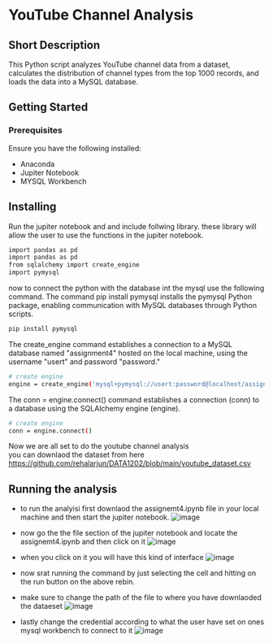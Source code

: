 # YouTube Channel Analysis

## Short Description

This Python script analyzes YouTube channel data from a dataset, calculates the distribution of channel types from the top 1000 records, and loads the data into a MySQL database.

## Getting Started

### Prerequisites

Ensure you have the following installed:

- Anaconda
- Jupiter Notebook    
- MYSQL Workbench

## Installing

Run the jupiter notebook and and include follwing library. these library will allow the user to use the functions in the jupiter notebook.
```bash
import pandas as pd
import pandas as pd
from sqlalchemy import create_engine
import pymysql
```

now to connect the python with the database int the mysql use the following command. 
The command pip install pymysql installs the pymysql Python package, enabling communication with MySQL databases through Python scripts.
```bash
pip install pymysql
```


The create_engine command establishes a connection to a MySQL database named "assignment4" hosted on the local machine, using the username "usert" and password "password."

```bash
# create engine
engine = create_engine('mysql+pymysql://usert:password@localhost/assignment4')
```

The conn = engine.connect() command establishes a connection (conn) to a database using the SQLAlchemy engine (engine).

```bash
# create engine
conn = engine.connect()
```
Now we are all set to do the youtube channel analysis  
you can downlaod the dataset from here https://github.com/rehalarjun/DATA1202/blob/main/youtube_dataset.csv

## Running the analysis
- to run the analyisi first downlaod the assignemt4.ipynb file in your local machine and then start the jupiter notebook.  ![image](https://github.com/rehalarjun/DATA1202/assets/113398985/f8733b6c-fa09-4886-837f-a38bb6c5361c)

- now go the the file section of the jupiter notebook and locate the assignemt4.ipynb and then click on it
![image](https://github.com/rehalarjun/DATA1202/assets/113398985/82b8c945-0c50-4e73-b1fc-fa3aba195c29)

- when you click on it you will have this kind of interface
![image](https://github.com/rehalarjun/DATA1202/assets/113398985/068eabf0-547b-45cd-a246-2aabdc9decdd)

- now srat running the command by just selecting the cell and hitting on the run button on the above rebin.
- make sure to change the path of the file  to where you have downlaoded the dataeset
  ![image](https://github.com/rehalarjun/DATA1202/assets/113398985/40f12a53-9739-40b4-bc5b-983a003ac1fa)

- lastly change the credential according to what the user have set on ones mysql workbench to connect to it
  ![image](https://github.com/rehalarjun/DATA1202/assets/113398985/e5e1ba97-57b2-4398-8b6b-d487e265512f)




